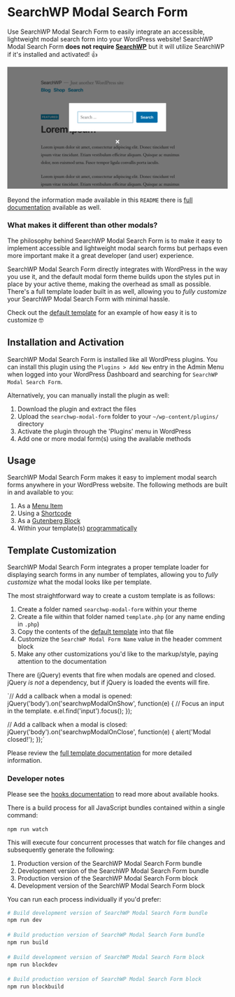 # SearchWP Modal Search Form

Use SearchWP Modal Search Form to easily integrate an accessible, lightweight modal search form into your WordPress website! SearchWP Modal Search Form **does not require [SearchWP](https://searchwp.com/?utm_source=wordpressorg&utm_medium=link&utm_content=readme&utm_campaign=modalform)** but it will utilize SearchWP if it's installed and activated! :thumbsup:

![Examples of SearchWP Modal Search Form](assets/searchwp-modal-form-examples.gif?raw=true "Examples of SearchWP Modal Search Form")

Beyond the information made available in this `README` there is [full documentation](https://searchwp.com/extensions/modal-form/?utm_source=wordpressorg&utm_medium=link&utm_content=readme&utm_campaign=modalform) available as well.

### What makes it different than other modals?

The philosophy behind SearchWP Modal Search Form is to make it easy to implement accessible and lightweight modal search forms but perhaps even more important make it a great developer (and user) experience.

SearchWP Modal Search Form directly integrates with WordPress in the way you use it, and the default modal form theme builds upon the styles put in place by your active theme, making the overhead as small as possible. There's a full template loader built in as well, allowing you to _fully customize_ your SearchWP Modal Search Form with minimal hassle.

Check out the [default template](templates/default.php) for an example of how easy it is to customize :nerd_face:

## Installation and Activation

SearchWP Modal Search Form is installed like all WordPress plugins. You can install this plugin using the `Plugins > Add New` entry in the Admin Menu when logged into your WordPress Dashboard and searching for `SearchWP Modal Search Form`.

Alternatively, you can manually install the plugin as well:

1. Download the plugin and extract the files
1. Upload the `searchwp-modal-form` folder to your `~/wp-content/plugins/` directory
1. Activate the plugin through the 'Plugins' menu in WordPress
1. Add one or more modal form(s) using the available methods

## Usage

SearchWP Modal Search Form makes it easy to implement modal search forms anywhere in your WordPress website. The following methods are built in and available to you:

1. As a [Menu Item](https://searchwp.com/extensions/modal-form/?utm_source=wordpressorg&utm_medium=link&utm_content=readme&utm_campaign=modalform#menu-item)
1. Using a [Shortcode](https://searchwp.com/extensions/modal-form/?utm_source=wordpressorg&utm_medium=link&utm_content=readme&utm_campaign=modalform#shortcode)
1. As a [Gutenberg Block](https://searchwp.com/extensions/modal-form/?utm_source=wordpressorg&utm_medium=link&utm_content=readme&utm_campaign=modalform#block)
1. Within your template(s) [programmatically](https://searchwp.com/extensions/modal-form/?utm_source=wordpressorg&utm_medium=link&utm_content=readme&utm_campaign=modalform#code)

## Template Customization

SearchWP Modal Search Form integrates a proper template loader for displaying search forms in any number of templates, allowing you to _fully customize_ what the modal looks like per template.

The most straightforward way to create a custom template is as follows:

1. Create a folder named `searchwp-modal-form` within your theme
1. Create a file within that folder named `template.php` (or any name ending in `.php`)
1. Copy the contents of the [default template](templates/default.php) into that file
1. Customize the `SearchWP Modal Form Name` value in the header comment block
1. Make any other customizations you'd like to the markup/style, paying attention to the documentation

There are (jQuery) events that fire when modals are opened and closed. jQuery *is not* a dependency, but if jQuery is loaded the events will fire.

`// Add a callback when a modal is opened:
jQuery('body').on('searchwpModalOnShow', function(e) {
	// Focus an input in the template.
	e.el.find('input').focus();
});

// Add a callback when a modal is closed:
jQuery('body').on('searchwpModalOnClose', function(e) {
	alert('Modal closed!');
});`

Please review the [full template documentation](https://searchwp.com/extensions/modal-form/?utm_source=wordpressorg&utm_medium=link&utm_content=readme&utm_campaign=modalform#templates) for more detailed information.

### Developer notes

Please see the [hooks documentation](https://searchwp.com/extensions/modal-form/?utm_source=wordpressorg&utm_medium=link&utm_content=readme&utm_campaign=modalform#hooks) to read more about available hooks.

There is a build process for all JavaScript bundles contained within a single command:

`npm run watch`

This will execute four concurrent processes that watch for file changes and subsequently generate the following:

1. Production version of the SearchWP Modal Search Form bundle
1. Development version of the SearchWP Modal Search Form bundle
1. Production version of the SearchWP Modal Search Form block
1. Development version of the SearchWP Modal Search Form block

You can run each process individually if you'd prefer:

```sh
# Build development version of SearchWP Modal Search Form bundle
npm run dev

# Build production version of SearchWP Modal Search Form bundle
npm run build

# Build development version of SearchWP Modal Search Form block
npm run blockdev

# Build production version of SearchWP Modal Search Form block
npm run blockbuild
```
